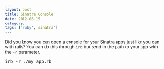 ```yaml
---
layout: post
title: Sinatra Console
date: 2012-06-15
category:
tags: ['ruby', sinatra']
---
```


Did you know you can open a console for your Sinatra apps just like you can with rails? You can do this through `irb` but send in the path to your app with the `-r` parameter.

<pre>
irb -r ./my_app.rb
</pre>